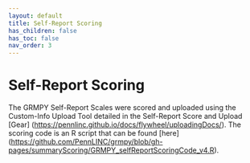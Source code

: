 ```yaml
---
layout: default
title: Self-Report Scoring
has_children: false
has_toc: false
nav_order: 3
---
```

# Self-Report Scoring

The GRMPY Self-Report Scales were scored and uploaded using the Custom-Info Upload Tool detailed in the Self-Report Score and Upload [Gear] (https://pennlinc.github.io/docs/flywheel/uploadingDocs/). The scoring code is an R script that can be found [here] (https://github.com/PennLINC/grmpy/blob/gh-pages/summaryScoring/GRMPY_selfReportScoringCode_v4.R).

